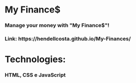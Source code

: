 <h1>My Finance$</h1>
<h3>Manage your money with "My Finance$"!</h3>

<h3>Link: https://hendellcosta.github.io/My-Finances/ </h3>

<h1> Technologies: </h1>
<h3> HTML, CSS e JavaScript </h3>
